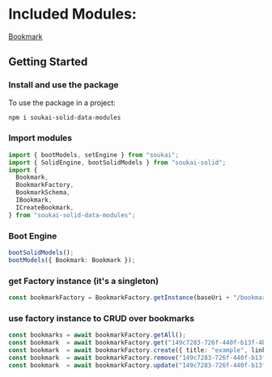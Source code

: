# Included Modules:

[Bookmark](https://pdsinterop.org/conventions/bookmark/)

## Getting Started

### Install and use the package

To use the package in a project:

```bash
npm i soukai-solid-data-modules
```

### Import modules

```ts
import { bootModels, setEngine } from "soukai";
import { SolidEngine, bootSolidModels } from "soukai-solid";
import {
  Bookmark,
  BookmarkFactory,
  BookmarkSchema,
  IBookmark,
  ICreateBookmark,
} from "soukai-solid-data-modules";
```
### Boot Engine
```ts
bootSolidModels();
bootModels({ Bookmark: Bookmark });
```

### get Factory instance (it's a singleton)
```ts
const bookmarkFactory = BookmarkFactory.getInstance(baseUri + "/bookmarks/");
```

### use factory instance to CRUD over bookmarks
```ts
const bookmarks = await bookmarkFactory.getAll();
const bookmark  = await bookmarkFactory.get("149c7283-726f-440f-b13f-4b9d704ac051");
const bookmark  = await bookmarkFactory.create({ title: "example", link: "https://example.com" });
const bookmark  = await bookmarkFactory.remove("149c7283-726f-440f-b13f-4b9d704ac051");
const bookmark  = await bookmarkFactory.update("149c7283-726f-440f-b13f-4b9d704ac051", { title: "example", link: "https://example.com" });
```
